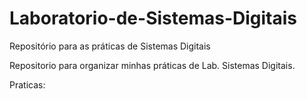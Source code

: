 # Laboratorio-de-Sistemas-Digitais
Repositório para as práticas de Sistemas Digitais

Repositorio para organizar minhas práticas de Lab. Sistemas Digitais.

Praticas:
